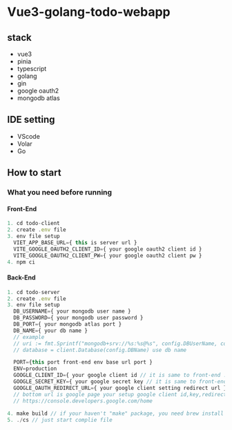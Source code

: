 # Vue3-golang-todo-webapp

## stack
- vue3
- pinia
- typescript
- golang
- gin
- google oauth2
- mongodb atlas

## IDE setting
- VScode
- Volar
- Go

## How to start
### What you need before running
#### Front-End
```js
1. cd todo-client
2. create .env file
3. env file setup
  VIET_APP_BASE_URL={ this is server url }
  VITE_GOOGLE_OAUTH2_CLIENT_ID={ your google oauth2 client id }
  VITE_GOOGLE_OAUTH2_CLIENT_PW={ your google oauth2 client pw }
4. npm ci
```
#### Back-End
```js
1. cd todo-server
2. create .env file
3. env file setup
  DB_USERNAME={ your mongodb user name }
  DB_PASSWORD={ your mongodb user password }
  DB_PORT={ your mongodb atlas port }
  DB_NAME={ your db name }
  // example 
  // uri := fmt.Sprintf("mongodb+srv://%s:%s@%s", config.DBUserName, config.DBPassword, config.DBPort) use username,password,url
  // database = client.Database(config.DBName) use db name

  PORT={this port front-end env base url port }
  ENV=production
  GOOGLE_CLIENT_ID={ your google client id // it is same to front-end .env google client id }
  GOOGLE_SECRET_KEY={ your google secret key // it is same to front-end .env google client pw }
  GOOGLE_OAUTH_REDIRECT_URL={ your google client setting redirect url }
  // bottom url is google page your setup google client id,key,redirect url
  // https://console.developers.google.com/home
  
4. make build // if your haven't "make" package, you need brew install make
5. ./cs // just start complie file
```
